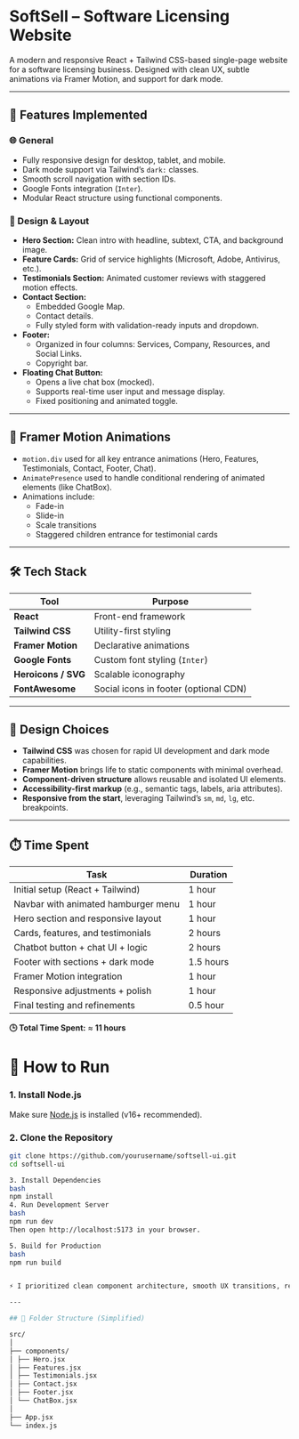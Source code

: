 # SoftSell – Software Licensing Website

A modern and responsive React + Tailwind CSS-based single-page website for a software licensing business. Designed with clean UX, subtle animations via Framer Motion, and support for dark mode.

---

## 🚀 Features Implemented

### 🌐 General
- Fully responsive design for desktop, tablet, and mobile.
- Dark mode support via Tailwind’s `dark:` classes.
- Smooth scroll navigation with section IDs.
- Google Fonts integration (`Inter`).
- Modular React structure using functional components.

### 🎨 Design & Layout
- **Hero Section:** Clean intro with headline, subtext, CTA, and background image.
- **Feature Cards:** Grid of service highlights (Microsoft, Adobe, Antivirus, etc.).
- **Testimonials Section:** Animated customer reviews with staggered motion effects.
- **Contact Section:**
  - Embedded Google Map.
  - Contact details.
  - Fully styled form with validation-ready inputs and dropdown.
- **Footer:**
  - Organized in four columns: Services, Company, Resources, and Social Links.
  - Copyright bar.
- **Floating Chat Button:**
  - Opens a live chat box (mocked).
  - Supports real-time user input and message display.
  - Fixed positioning and animated toggle.

---

## 🎥 Framer Motion Animations

- `motion.div` used for all key entrance animations (Hero, Features, Testimonials, Contact, Footer, Chat).
- `AnimatePresence` used to handle conditional rendering of animated elements (like ChatBox).
- Animations include:
  - Fade-in
  - Slide-in
  - Scale transitions
  - Staggered children entrance for testimonial cards

---

## 🛠️ Tech Stack

| Tool            | Purpose                                  |
|-----------------|------------------------------------------|
| **React**       | Front-end framework                      |
| **Tailwind CSS**| Utility-first styling                    |
| **Framer Motion** | Declarative animations                  |
| **Google Fonts**| Custom font styling (`Inter`)            |
| **Heroicons / SVG** | Scalable iconography                 |
| **FontAwesome** | Social icons in footer (optional CDN)    |

---

## 🧠 Design Choices

- **Tailwind CSS** was chosen for rapid UI development and dark mode capabilities.
- **Framer Motion** brings life to static components with minimal overhead.
- **Component-driven structure** allows reusable and isolated UI elements.
- **Accessibility-first markup** (e.g., semantic tags, labels, aria attributes).
- **Responsive from the start**, leveraging Tailwind’s `sm`, `md`, `lg`, etc. breakpoints.

---
## ⏱️ Time Spent

| Task                                  | Duration |
|---------------------------------------|----------|
| Initial setup (React + Tailwind)      | 1 hour   |
| Navbar with animated hamburger menu   | 1 hour   |
| Hero section and responsive layout    | 1 hour   |
| Cards, features, and testimonials     | 2 hours  |
| Chatbot button + chat UI + logic      | 2 hours  |
| Footer with sections + dark mode      | 1.5 hours|
| Framer Motion integration             | 1 hour   |
| Responsive adjustments + polish       | 1 hour   |
| Final testing and refinements         | 0.5 hour |

**🕒 Total Time Spent:** ≈ **11 hours**

# 🚀 How to Run

### 1. Install Node.js
Make sure [Node.js](https://nodejs.org/) is installed (v16+ recommended).

### 2. Clone the Repository
```bash
git clone https://github.com/yourusername/softsell-ui.git
cd softsell-ui

3. Install Dependencies
bash
npm install
4. Run Development Server
bash
npm run dev
Then open http://localhost:5173 in your browser.

5. Build for Production
bash
npm run build


⚡ I prioritized clean component architecture, smooth UX transitions, responsive design, and accessibility best practices to deliver a professional, production-ready UI experience.

---

## 📁 Folder Structure (Simplified)

src/
│
├── components/
│ ├── Hero.jsx
│ ├── Features.jsx
│ ├── Testimonials.jsx
│ ├── Contact.jsx
│ ├── Footer.jsx
│ └── ChatBox.jsx
│
├── App.jsx
└── index.js